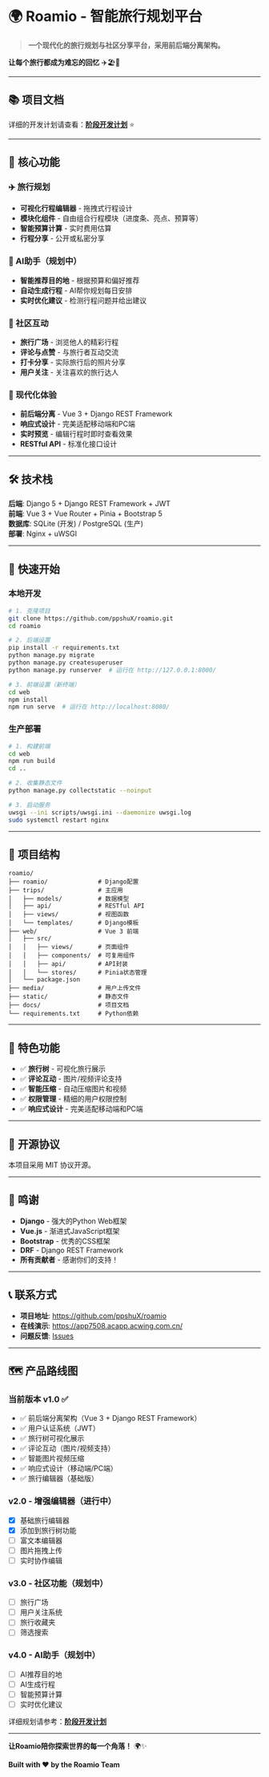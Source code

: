 # 🌍 Roamio - 智能旅行规划平台

> **一个现代化的旅行规划与社区分享平台，采用前后端分离架构。**

**让每个旅行都成为难忘的回忆** ✈️🏖️🌄

---

## 📚 项目文档

详细的开发计划请查看：**[阶段开发计划](docs/PHASE_PLAN.md)** ⭐

---

## 🌟 核心功能

### ✈️ 旅行规划
- **可视化行程编辑器** - 拖拽式行程设计
- **模块化组件** - 自由组合行程模块（进度条、亮点、预算等）
- **智能预算计算** - 实时费用估算
- **行程分享** - 公开或私密分享

### 🤖 AI助手（规划中）
- **智能推荐目的地** - 根据预算和偏好推荐
- **自动生成行程** - AI帮你规划每日安排
- **实时优化建议** - 检测行程问题并给出建议

### 👥 社区互动
- **旅行广场** - 浏览他人的精彩行程
- **评论与点赞** - 与旅行者互动交流
- **打卡分享** - 实际旅行后的照片分享
- **用户关注** - 关注喜欢的旅行达人

### 📱 现代化体验
- **前后端分离** - Vue 3 + Django REST Framework
- **响应式设计** - 完美适配移动端和PC端
- **实时预览** - 编辑行程时即时查看效果
- **RESTful API** - 标准化接口设计

---

## 🛠️ 技术栈

**后端**: Django 5 + Django REST Framework + JWT  
**前端**: Vue 3 + Vue Router + Pinia + Bootstrap 5  
**数据库**: SQLite (开发) / PostgreSQL (生产)  
**部署**: Nginx + uWSGI

---

## 🚀 快速开始

### 本地开发

```bash
# 1. 克隆项目
git clone https://github.com/ppshuX/roamio.git
cd roamio

# 2. 后端设置
pip install -r requirements.txt
python manage.py migrate
python manage.py createsuperuser
python manage.py runserver  # 运行在 http://127.0.0.1:8000/

# 3. 前端设置（新终端）
cd web
npm install
npm run serve  # 运行在 http://localhost:8080/
```

### 生产部署

```bash
# 1. 构建前端
cd web
npm run build
cd ..

# 2. 收集静态文件
python manage.py collectstatic --noinput

# 3. 启动服务
uwsgi --ini scripts/uwsgi.ini --daemonize uwsgi.log
sudo systemctl restart nginx
```

---

## 📂 项目结构

```
roamio/
├── roamio/              # Django配置
├── trips/               # 主应用
│   ├── models/          # 数据模型
│   ├── api/             # RESTful API
│   ├── views/           # 视图函数
│   └── templates/       # Django模板
├── web/                 # Vue 3 前端
│   ├── src/
│   │   ├── views/       # 页面组件
│   │   ├── components/  # 可复用组件
│   │   ├── api/         # API封装
│   │   └── stores/      # Pinia状态管理
│   └── package.json
├── media/               # 用户上传文件
├── static/              # 静态文件
├── docs/                # 项目文档
└── requirements.txt     # Python依赖
```

---

## 🎨 特色功能

- ✅ **旅行树** - 可视化旅行展示
- ✅ **评论互动** - 图片/视频评论支持
- ✅ **智能压缩** - 自动压缩图片和视频
- ✅ **权限管理** - 精细的用户权限控制
- ✅ **响应式设计** - 完美适配移动端和PC端

---

## 📄 开源协议

本项目采用 MIT 协议开源。

---

## 🙏 鸣谢

- **Django** - 强大的Python Web框架
- **Vue.js** - 渐进式JavaScript框架
- **Bootstrap** - 优秀的CSS框架
- **DRF** - Django REST Framework
- **所有贡献者** - 感谢你们的支持！

---

## 📞 联系方式

- **项目地址**: https://github.com/ppshuX/roamio
- **在线演示**: https://app7508.acapp.acwing.com.cn/
- **问题反馈**: [Issues](https://github.com/ppshuX/roamio/issues)

---

## 🗺️ 产品路线图

### 当前版本 v1.0 ✅
- ✅ 前后端分离架构（Vue 3 + Django REST Framework）
- ✅ 用户认证系统（JWT）
- ✅ 旅行树可视化展示
- ✅ 评论互动（图片/视频支持）
- ✅ 智能图片视频压缩
- ✅ 响应式设计（移动端/PC端）
- ✅ 旅行编辑器（基础版）

### v2.0 - 增强编辑器（进行中）
- [x] 基础旅行编辑器
- [x] 添加到旅行树功能
- [ ] 富文本编辑器
- [ ] 图片拖拽上传
- [ ] 实时协作编辑

### v3.0 - 社区功能（规划中）
- [ ] 旅行广场
- [ ] 用户关注系统
- [ ] 旅行收藏夹
- [ ] 筛选搜索

### v4.0 - AI助手（规划中）
- [ ] AI推荐目的地
- [ ] AI生成行程
- [ ] 智能预算计算
- [ ] 实时优化建议

详细规划请参考：**[阶段开发计划](docs/PHASE_PLAN.md)**

---

**让Roamio陪你探索世界的每一个角落！** 🌍✨

**Built with ❤️ by the Roamio Team**
